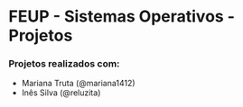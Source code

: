 # FEUP - Sistemas Operativos - Projetos

	
### Projetos realizados com:	

* Mariana Truta (@mariana1412)
* Inês Silva (@reluzita)










